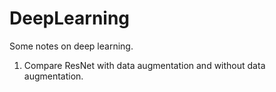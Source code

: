 # DeepLearning
Some notes on deep learning. 
1. Compare ResNet with data augmentation and without data augmentation.
